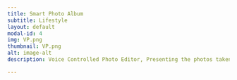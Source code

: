 ```yaml
---
title: Smart Photo Album
subtitle: Lifestyle
layout: default
modal-id: 4
img: VP.png
thumbnail: VP.png
alt: image-alt
description: Voice Controlled Photo Editor, Presenting the photos taken on a specific day.

---
```

